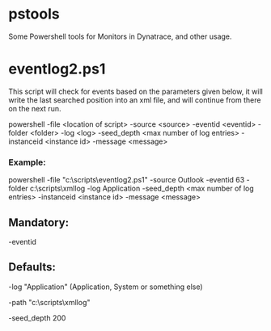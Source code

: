 # pstools
Some Powershell tools for Monitors in Dynatrace, and other usage.

# eventlog2.ps1
This script will check for events based on the parameters given below, it will write the last searched position into an xml file, and will continue from there on the next run.

powershell -file \<location of script\> -source \<source\> -eventid \<eventid\> -folder \<folder\> -log \<log\> -seed_depth \<max number of log entries\> -instanceid \<instance id\> -message \<message\>

### Example:
powershell -file "c:\scripts\eventlog2.ps1" -source Outlook -eventid 63 -folder c:\scripts\xmllog -log Application -seed_depth \<max number of log entries\> -instanceid \<instance id\> -message \<message\>

## Mandatory:

-eventid

## Defaults:

-log "Application" (Application, System or something else)

-path "c:\scripts\xmllog"

-seed_depth 200

